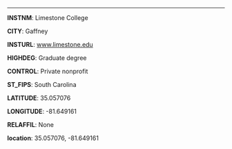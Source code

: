 
---
**INSTNM**: Limestone College

**CITY**: Gaffney

**INSTURL**: www.limestone.edu

**HIGHDEG**: Graduate degree

**CONTROL**: Private nonprofit

**ST_FIPS**: South Carolina

**LATITUDE**: 35.057076

**LONGITUDE**: -81.649161

**RELAFFIL**: None

**location**: 35.057076, -81.649161